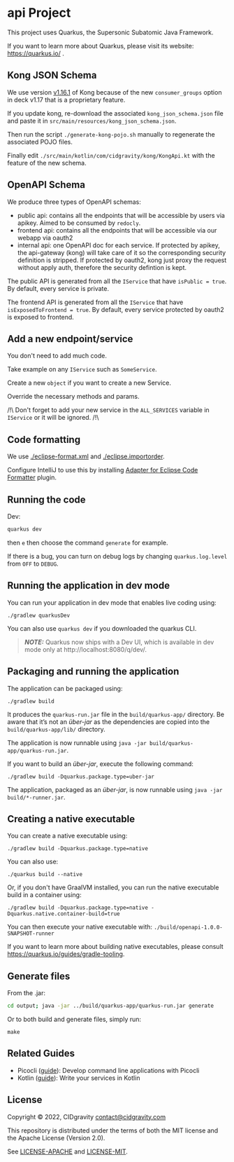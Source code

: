# api Project

This project uses Quarkus, the Supersonic Subatomic Java Framework.

If you want to learn more about Quarkus, please visit its website: https://quarkus.io/ .

## Kong JSON Schema

We use version [v1.16.1](https://github.com/Kong/deck/blob/v1.16.1/file/kong_json_schema.json) of Kong because of the
new `consumer_groups` option in deck v1.17 that is a proprietary feature.

If you update kong, re-download the associated `kong_json_schema.json` file and paste it
in `src/main/resources/kong_json_schema.json`.

Then run the script `./generate-kong-pojo.sh` manually to regenerate the associated POJO files.

Finally edit `./src/main/kotlin/com/cidgravity/kong/KongApi.kt` with the feature of the new schema.

## OpenAPI Schema

We produce three types of OpenAPI schemas:

- public api: contains all the endpoints that will be accessible by users via apikey. Aimed to be consumed by `redocly`.
- frontend api: contains all the endpoints that will be accessible via our webapp via oauth2
- internal api: one OpenAPI doc for each service. If protected by apikey, the api-gateway (kong) will take care of it so
  the corresponding security definition is stripped. If protected by oauth2, kong just proxy the request without apply
  auth, therefore the security defintion is kept.

The public API is generated from all the `IService` that have `isPublic = true`.
By default, every service is private.

The frontend API is generated from all the `IService` that have `isExposedToFrontend = true`.
By default, every service protected by oauth2 is exposed to frontend.

## Add a new endpoint/service

You don't need to add much code.

Take example on any `IService` such as `SomeService`.

Create a new `object` if you want to create a new Service.

Override the necessary methods and params.

/!\ Don't forget to add your new service in the `ALL_SERVICES` variable in `IService` or it will be ignored. /!\

## Code formatting

We use [./eclipse-format.xml](./eclipse-format.xml) and [./eclipse.importorder](./eclipse.importorder).

Configure IntelliJ to use this by
installing [Adapter for Eclipse Code Formatter](https://plugins.jetbrains.com/plugin/6546-adapter-for-eclipse-code-formatter)
plugin.

## Running the code

Dev:

```bash
quarkus dev
```

then `e` then choose the command `generate` for example.

If there is a bug, you can turn on debug logs by changing `quarkus.log.level` from `OFF` to `DEBUG`.

## Running the application in dev mode

You can run your application in dev mode that enables live coding using:

```shell script
./gradlew quarkusDev
```

You can also use `quarkus dev` if you downloaded the quarkus CLI.

> **_NOTE:_**  Quarkus now ships with a Dev UI, which is available in dev mode only at http://localhost:8080/q/dev/.

## Packaging and running the application

The application can be packaged using:

```shell script
./gradlew build
```

It produces the `quarkus-run.jar` file in the `build/quarkus-app/` directory.
Be aware that it’s not an _über-jar_ as the dependencies are copied into the `build/quarkus-app/lib/` directory.

The application is now runnable using `java -jar build/quarkus-app/quarkus-run.jar`.

If you want to build an _über-jar_, execute the following command:

```shell script
./gradlew build -Dquarkus.package.type=uber-jar
```

The application, packaged as an _über-jar_, is now runnable using `java -jar build/*-runner.jar`.

## Creating a native executable

You can create a native executable using:

```shell script
./gradlew build -Dquarkus.package.type=native
```

You can also use:

```shell script
./quarkus build --native
```

Or, if you don't have GraalVM installed, you can run the native executable build in a container using:

```shell script
./gradlew build -Dquarkus.package.type=native -Dquarkus.native.container-build=true
```

You can then execute your native executable with: `./build/openapi-1.0.0-SNAPSHOT-runner`

If you want to learn more about building native executables, please consult https://quarkus.io/guides/gradle-tooling.

## Generate files

From the .jar:
```bash
cd output; java -jar ../build/quarkus-app/quarkus-run.jar generate
```

Or to both build and generate files, simply run:
```
make
````

## Related Guides

- Picocli ([guide](https://quarkus.io/guides/picocli)): Develop command line applications with Picocli
- Kotlin ([guide](https://quarkus.io/guides/kotlin)): Write your services in Kotlin

## License

Copyright © 2022, CIDgravity <contact@cidgravity.com>

This repository is distributed under the terms of both the MIT license and the Apache License (Version 2.0).

See [LICENSE-APACHE](./LICENSE-APACHE) and [LICENSE-MIT](./LICENSE-MIT).
